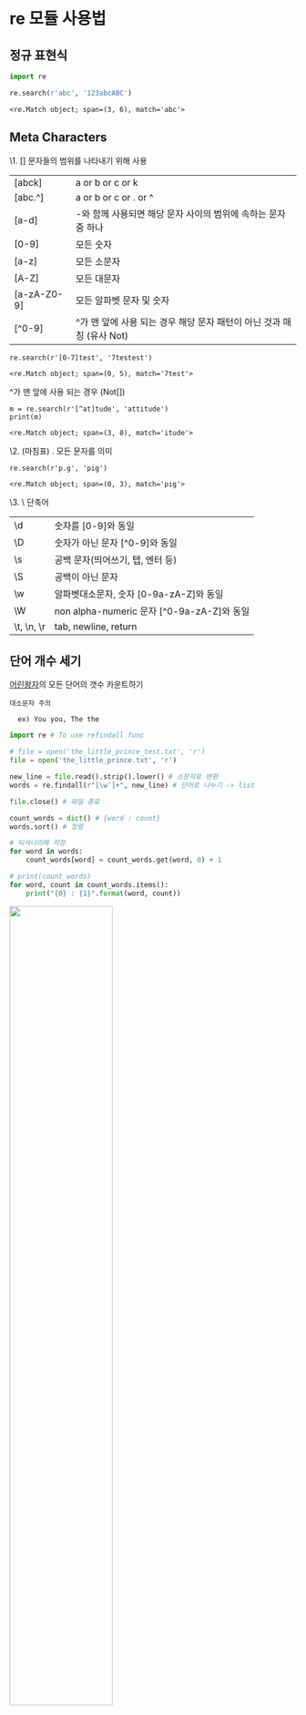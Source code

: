 # re 모듈 사용법

## 정규 표현식

```python
import re

re.search(r'abc', '123abcABC')
```
```
<re.Match object; span=(3, 6), match='abc'>
```

## Meta Characters

\1. [] 문자들의 범위를 나타내기 위해 사용

| | |
|-|-|
|[abck] | a or b or c or k |
|[abc.^] | a or b or c or . or ^ |
|[a-d] | -와 함께 사용되면 해당 문자 사이의 범위에 속하는 문자 중 하나 |
|[0-9] | 모든 숫자 |
|[a-z] | 모든 소문자 |
|[A-Z] | 모든 대문자 |
|[a-zA-Z0-9] | 모든 알파벳 문자 및 숫자 |
|[^0-9] | ^가 맨 앞에 사용 되는 경우 해당 문자 패턴이 아닌 것과 매칭 (유사 Not)|

```
re.search(r'[0-7]test', '7testest')
```
```
<re.Match object; span=(0, 5), match='7test'>
```

^가 맨 앞에 사용 되는 경우 (Not[])
```
m = re.search(r'[^at]tude', 'attitude')
print(m)
```
```
<re.Match object; span=(3, 8), match='itude'>
```

\2. (마침표) . 모든 문자를 의미

```
re.search(r'p.g', 'pig')
```
```
<re.Match object; span=(0, 3), match='pig'>
```

\3. \ 단축어

| | |
|-|-|
|\d | 숫자를 [0-9]와 동일 |
|\D | 숫자가 아닌 문자 [^0-9]와 동일 |
|\s | 공백 문자(띄어쓰기, 탭, 엔터 등) |
|\S | 공백이 아닌 문자 |
|\w | 알파벳대소문자, 숫자 [0-9a-zA-Z]와 동일 |
|\W | non alpha-numeric 문자 [^0-9a-zA-Z]와 동일 |
|\t, \n, \r | tab, newline, return |

## 단어 개수 세기

[어린왕자](https://github.com/KR-CodingMonkey/KR-CodingMonkey.github.io/blob/develop/assets/the_little_prince.txt)의 모든 단어의 갯수 카운트하기

```note
대소문자 주의

  ex) You you, The the

```

```python
import re # To use refindall func

# file = open('the_little_prince_test.txt', 'r')
file = open('the_little_prince.txt', 'r')

new_line = file.read().strip().lower() # 소문자로 변환
words = re.findall(r"[\w']+", new_line) # 단어로 나누기 -> list

file.close() # 파일 종료

count_words = dict() # {word : count}
words.sort() # 정렬

# 딕셔너리에 저장
for word in words:
    count_words[word] = count_words.get(word, 0) + 1

# print(count_words)
for word, count in count_words.items():
    print("{0} : {1}".format(word, count))
```


<img src="https://user-images.githubusercontent.com/76420201/104839352-c8964f80-5903-11eb-98c8-15b1406011f0.GIF" width = "60%">
